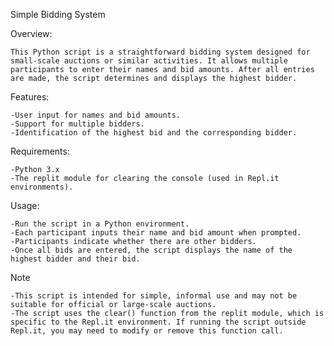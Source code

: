 Simple Bidding System

Overview:

    This Python script is a straightforward bidding system designed for small-scale auctions or similar activities. It allows multiple participants to enter their names and bid amounts. After all entries are made, the script determines and displays the highest bidder.

Features:

    -User input for names and bid amounts.
    -Support for multiple bidders.
    -Identification of the highest bid and the corresponding bidder.

Requirements:

    -Python 3.x
    -The replit module for clearing the console (used in Repl.it environments).

Usage:

    -Run the script in a Python environment.
    -Each participant inputs their name and bid amount when prompted.
    -Participants indicate whether there are other bidders.
    -Once all bids are entered, the script displays the name of the highest bidder and their bid.

Note

    -This script is intended for simple, informal use and may not be suitable for official or large-scale auctions.
    -The script uses the clear() function from the replit module, which is specific to the Repl.it environment. If running the script outside Repl.it, you may need to modify or remove this function call.
